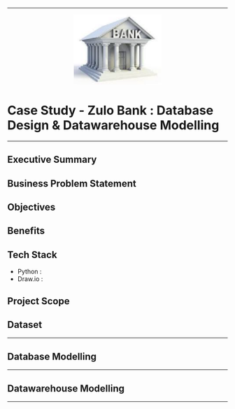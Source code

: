 
---
<p align="center">
  <img src="../assets/banklogo.png" alt="Bank Logo" width="200"/>
</p>

# **Case Study -  Zulo Bank : Database Design & Datawarehouse  Modelling**
---
## **Executive Summary**


## **Business Problem Statement**


## **Objectives**


## **Benefits**


## **Tech Stack**
- Python : 
- Draw.io :

## **Project Scope**


## **Dataset**

---

## **Database Modelling**


---

## **Datawarehouse Modelling**


---
